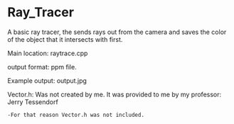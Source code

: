 # Ray_Tracer
A basic ray tracer, the sends rays out from the camera and saves the color of the object that it intersects with first.

Main location:
    raytrace.cpp
 
 output format: ppm file.    
 
 Example output: output.jpg
 
 Vector.h: Was not created by me. It was provided to me by my professor: Jerry Tessendorf 
 
    -For that reason Vector.h was not included.
